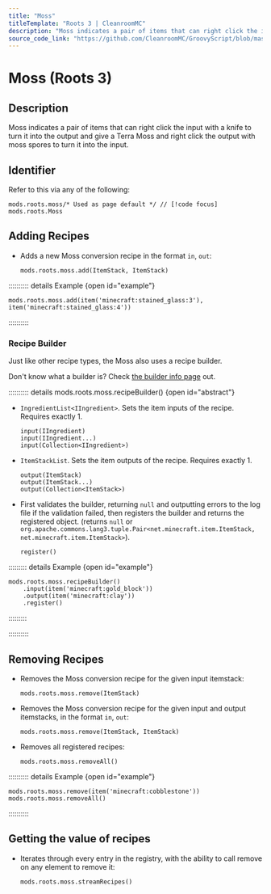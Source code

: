 ```yaml
---
title: "Moss"
titleTemplate: "Roots 3 | CleanroomMC"
description: "Moss indicates a pair of items that can right click the input with a knife to turn it into the output and give a Terra Moss and right click the output with moss spores to turn it into the input."
source_code_link: "https://github.com/CleanroomMC/GroovyScript/blob/master/src/main/java/com/cleanroommc/groovyscript/compat/mods/roots/Moss.java"
---
```


# Moss (Roots 3)

## Description

Moss indicates a pair of items that can right click the input with a knife to turn it into the output and give a Terra Moss and right click the output with moss spores to turn it into the input.

## Identifier

Refer to this via any of the following:

```groovy:no-line-numbers {1}
mods.roots.moss/* Used as page default */ // [!code focus]
mods.roots.Moss
```


## Adding Recipes

- Adds a new Moss conversion recipe in the format `in`, `out`:

    ```groovy:no-line-numbers
    mods.roots.moss.add(ItemStack, ItemStack)
    ```

:::::::::: details Example {open id="example"}
```groovy:no-line-numbers
mods.roots.moss.add(item('minecraft:stained_glass:3'), item('minecraft:stained_glass:4'))
```

::::::::::

### Recipe Builder

Just like other recipe types, the Moss also uses a recipe builder.

Don't know what a builder is? Check [the builder info page](../../groovy/builder.md) out.

:::::::::: details mods.roots.moss.recipeBuilder() {open id="abstract"}
- `IngredientList<IIngredient>`. Sets the item inputs of the recipe. Requires exactly 1.

    ```groovy:no-line-numbers
    input(IIngredient)
    input(IIngredient...)
    input(Collection<IIngredient>)
    ```

- `ItemStackList`. Sets the item outputs of the recipe. Requires exactly 1.

    ```groovy:no-line-numbers
    output(ItemStack)
    output(ItemStack...)
    output(Collection<ItemStack>)
    ```

- First validates the builder, returning `null` and outputting errors to the log file if the validation failed, then registers the builder and returns the registered object. (returns `null` or `org.apache.commons.lang3.tuple.Pair<net.minecraft.item.ItemStack, net.minecraft.item.ItemStack>`).

    ```groovy:no-line-numbers
    register()
    ```

::::::::: details Example {open id="example"}
```groovy:no-line-numbers
mods.roots.moss.recipeBuilder()
    .input(item('minecraft:gold_block'))
    .output(item('minecraft:clay'))
    .register()
```

:::::::::

::::::::::

## Removing Recipes

- Removes the Moss conversion recipe for the given input itemstack:

    ```groovy:no-line-numbers
    mods.roots.moss.remove(ItemStack)
    ```

- Removes the Moss conversion recipe for the given input and output itemstacks, in the format `in`, `out`:

    ```groovy:no-line-numbers
    mods.roots.moss.remove(ItemStack, ItemStack)
    ```

- Removes all registered recipes:

    ```groovy:no-line-numbers
    mods.roots.moss.removeAll()
    ```

:::::::::: details Example {open id="example"}
```groovy:no-line-numbers
mods.roots.moss.remove(item('minecraft:cobblestone'))
mods.roots.moss.removeAll()
```

::::::::::

## Getting the value of recipes

- Iterates through every entry in the registry, with the ability to call remove on any element to remove it:

    ```groovy:no-line-numbers
    mods.roots.moss.streamRecipes()
    ```
